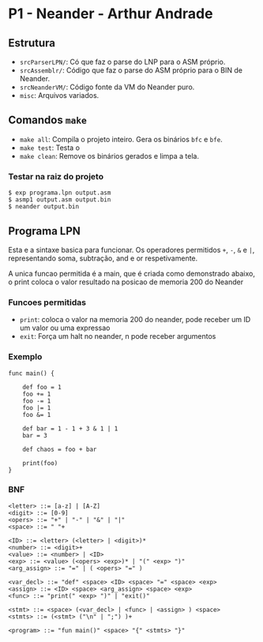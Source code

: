 # P1 - Neander - Arthur Andrade


## Estrutura

- `srcParserLPN/`:  Có que faz o parse do LNP para o ASM próprio.
- `srcAssemblr/`: Código que faz o parse do ASM próprio para o BIN de Neander. 
- `srcNeanderVM/`: Código fonte da VM do Neander puro.
- `misc`: Arquivos variados.

## Comandos `make`
- `make all`: Compila o projeto inteiro. Gera os binários `bfc` e `bfe`.
- `make test`: Testa o 
- `make clean`: Remove os binários gerados e limpa a tela.


### Testar na raiz do projeto
```
$ exp programa.lpn output.asm
$ asmp1 output.asm output.bin
$ neander output.bin
```


## Programa LPN

Esta e a sintaxe basica para funcionar.
Os operadores permitidos `+`, `-`, `&` e `|`, representando soma, subtração, and e or respetivamente.

A unica funcao permitida é a main, que é criada como demonstrado abaixo, o print coloca o valor resultado na posicao de memoria 200 do Neander

### Funcoes permitidas 
- `print`: coloca o valor na memoria 200 do neander, pode receber um ID um valor ou uma expressao
- `exit`: Força um halt no neander, n pode receber argumentos

### Exemplo

```text
func main() {

    def foo = 1
    foo += 1
    foo -= 1
    foo |= 1
    foo &= 1

    def bar = 1 - 1 + 3 & 1 | 1 
    bar = 3

    def chaos = foo + bar

    print(foo)
}
```

### BNF

```bnf
<letter> ::= [a-z] | [A-Z]
<digit> ::= [0-9]
<opers> ::= "+" | "-" | "&" | "|"
<space> ::= " "+

<ID> ::= <letter> (<letter> | <digit>)*
<number> ::= <digit>+
<value> ::= <number> | <ID>
<exp> ::= <value> (<opers> <exp>)* | "(" <exp> ")"
<arg_assign> ::= "=" | ( <opers> "=" )

<var_decl> ::= "def" <space> <ID> <space> "=" <space> <exp>
<assign> ::= <ID> <space> <arg_assign> <space> <exp>
<func> ::= "print(" <exp> ")" | "exit()"

<stmt> ::= <space> (<var_decl> | <func> | <assign> ) <space>
<stmts> ::= (<stmt> ("\n" | ";") )+

<program> ::= "fun main()" <space> "{" <stmts> "}"

```
